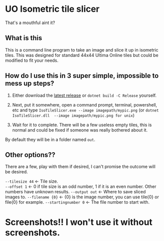 # UO Isometric tile slicer
That's a mouthful aint it?

## What is this
This is a command line program to take an image and slice it up in isometric tiles. This was designed for standard 44x44 Ultima Online tiles but could be modified to fit your needs.

## How do I use this in 3 super simple, impossible to mess up steps?
1. Either download the [latest release](https://github.com/bittiez/UO-Iso-Tile-Slicer/releases/latest) or `dotnet build -C Release` yourself.

2. Next, put it somewhere, open a command prompt, terminal, powershell, etc and type `IsoTileSlicer.exe --image imagepath/mypic.png` (or `dotnet IsoTileSlicer.dll  --image imagepath/mypic.png for unix`)

3. Wait for it to complete. There will be a few useless empty tiles, this is normal and could be fixed if someone was really bothered about it.

By default they will be in a folder named `out`.

## Other options??
There are a few, play with them if desired, I can't promise the outcome will be desired.

`--tilesize 44`  <- Tile size.  
`--offset 1`  <- 0 if tile size is an odd number, 1 if it is an even number. Other numbers have unknown results.
`--output out`  <- Where to save sliced images to.
`--filename {0}` <- {0} is the image number, you can use tile{0} or file{0} for example.
`--startingnumber 0` <- The file number to start with.

# Screenshots!! I won't use it without screenshots.

